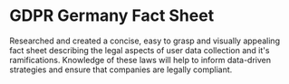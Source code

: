 # GDPR Germany Fact Sheet
Researched and created a concise, easy to grasp and visually appealing fact sheet describing the legal aspects of user data collection and it's ramifications. Knowledge of these laws will help to inform data-driven strategies and ensure that companies are legally compliant.
